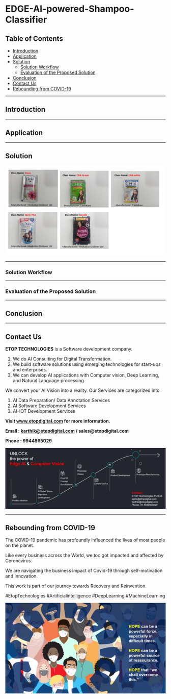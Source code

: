 # EDGE-AI-powered-Shampoo-Classifier

## Table of Contents ##

* [Introduction](https://github.com/Karthikkannan-AI/EDGE-AI-powered-Shampoo-Classifier/blob/main/README.md#introduction)
* [Application](https://github.com/Karthikkannan-AI/EDGE-AI-powered-Shampoo-Classifier/blob/main/README.md#application)
* [Solution](https://github.com/Karthikkannan-AI/EDGE-AI-powered-Shampoo-Classifier/blob/main/README.md#solution)
  * [Solution Workflow](https://github.com/Karthikkannan-AI/EDGE-AI-powered-Shampoo-Classifier/blob/main/README.md#solution-workflow)
  * [Evaluation of the Proposed Solution](https://github.com/Karthikkannan-AI/EDGE-AI-powered-Shampoo-Classifier/blob/main/README.md#evaluation-of-the-proposed-solution)
* [Conclusion](https://github.com/Karthikkannan-AI/EDGE-AI-powered-Shampoo-Classifier/blob/main/README.md#conclusion)
* [Contact Us](https://github.com/Karthikkannan-AI/EDGE-AI-powered-Shampoo-Classifier/blob/main/README.md#contact-us)
* [Rebounding from COVID-19](https://github.com/Karthikkannan-AI/EDGE-AI-powered-Shampoo-Classifier/blob/main/README.md#rebounding-from-covid-19)

- - - -

## Introduction ##



- - - -

## Application ##



- - - -

## Solution ##

<img src="https://github.com/Karthikkannan-AI/EDGE-AI-powered-Shampoo-Classifier/blob/main/resources/Shampoo%20Classifier.png">

- - - -

### Solution Workflow ###



- - - -

### Evaluation of the Proposed Solution ###



- - - -

## Conclusion ##



- - - -

## Contact Us ##

__ETOP TECHNOLOGIES__ is a Software development company. 
1. We do AI Consulting for Digital Transformation.
2. We build software solutions using emerging technologies for start-ups and enterprises. 
3. We can develop AI applications with Computer vision, Deep Learning, and Natural Language processing.

We convert your AI Vision into a reality. Our Services are categorized into 
1. AI Data Preparation/ Data Annotation Services 
2. AI Software Development Services 
3. AI-IOT Development Services

__Visit www.etopdigital.com for more information.__

__Email : karthik@etopdigital.com / sales@etopdigital.com__
          
__Phone : 9944865029__

<img src="https://github.com/Karthikkannan-AI/EDGE-AI-powered-Shampoo-Classifier/blob/main/resources/About%20ETOP%20Technologies_Github.png">

- - - -

## Rebounding from COVID-19 ##

The COVID-19 pandemic has profoundly influenced the lives of most people on the planet.

Like every business across the World, we too got impacted and affected by Coronavirus.

We are navigating the business impact of Covid-19 through self-motivation and Innovation.

This work is part of our journey towards Recovery and Reinvention.

#EtopTechnologies #Artificialintelligence #DeepLearning #MachineLearning


<img src="https://github.com/Karthikkannan-AI/EDGE-AI-powered-Shampoo-Classifier/blob/main/resources/CoronaPandemic.jpeg">
